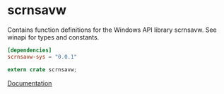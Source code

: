 # scrnsavw #
Contains function definitions for the Windows API library scrnsavw. See winapi for types and constants.

```toml
[dependencies]
scrnsavw-sys = "0.0.1"
```

```rust
extern crate scrnsavw;
```

[Documentation](https://retep998.github.io/doc/winapi/scrnsavw/)
